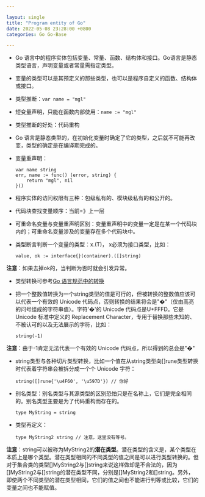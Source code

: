 ```yaml
---

layout: single  
title: "Program entity of Go"  
date: 2022-05-08 23:28:00 +0800   
categories: Go Go-Base

---
```


* Go 语言中的程序实体包括变量、常量、函数、结构体和接口。Go语言是静态类型语言，声明变量或者常量需指定类型。
* 变量的类型可以是其预定义的那些类型，也可以是程序自定义的函数、结构体或接口。
* 类型推断：`var name = "mgl"`
* 短变量声明，只能在函数内部使用：`name := "mgl"`
* 类型推断的好处：代码重构
* Go 语言是静态类型的，在初始化变量时确定了它的类型，之后就不可能再改变，类型的确定是在编译期完成的。
* 变量重声明：

	```
	var name string 
	err, name := func() (error, string) {
		return "mgl", nil 
	}()
	```
* 程序实体的访问权限有三种：包级私有的、模块级私有的和公开的。
* 代码块查找变量顺序：当前=》上一层
* 可重命名变量与变量重声明区别：变量重声明中的变量一定是在某一个代码块内的；可重命名变量涉及的变量存在多个代码块中。
* 类型断言判断一个变量的类型：x.(T)， x必须为接口类型，比如：

	```
	value, ok := interface{}(container).([]string)
	```
**注意**：如果去掉ok的，当判断为否时就会引发异常。 
* 类型转换可参考[Go 语言规范中的转换](https://golang.google.cn/ref/spec#Conversions)   
* 把一个整数值转换为一个string类型的值是可行的，但被转换的整数值应该可以代表一个有效的 Unicode 代码点，否则转换的结果将会是"�"（仅由高亮的问号组成的字符串值）。字符'�'的 Unicode 代码点是U+FFFD。它是 Unicode 标准中定义的 Replacement Character，专用于替换那些未知的、不被认可的以及无法展示的字符，比如：

	```
	string(-1)
	```
**注意**：由于-1肯定无法代表一个有效的 Unicode 代码点，所以得到的总会是"�"
* string类型与各种切片类型转换，比如一个值在从string类型向[]rune类型转换时代表着字符串会被拆分成一个个 Unicode 字符：

	```
	string([]rune{'\u4F60', '\u597D'}) // 你好
	```
* 别名类型：别名类型与其源类型的区别恐怕只是在名称上，它们是完全相同的。别名类型主要是为了代码重构而存在的。

	```
	type MyString = string
	```
* 类型再定义：

	```
	type MyString2 string // 注意，这里没有等号。
	```
**注意**：string可以被称为MyString2的**潜在类型**。潜在类型的含义是，某个类型在本质上是哪个类型。潜在类型相同的不同类型的值之间是可以进行类型转换的。但对于集合类的类型[]MyString2与[]string来说这样做却是不合法的，因为[]MyString2与[]string的潜在类型不同，分别是[]MyString2和[]string。另外，即使两个不同类型的潜在类型相同，它们的值之间也不能进行判等或比较，它们的变量之间也不能赋值。